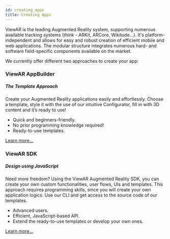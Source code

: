 ```yaml
---
id: creating_apps
title: Creating Apps
---
```


ViewAR is the leading Augmented Reality system, supporting numerous available tracking systems (think - ARKit, ARCore, Wikitude...). It's platform-independent and allows for easy and robust creation of efficient mobile and web applications. The modular structure integrates numerous hard- and software field-specific components available on the market.

We currently offer different two approaches to create your app:

### ViewAR AppBuilder

##### The Template Approach

Create your Augmented Reality applications easily and effortlessly. Choose a template, style it with the use of our intuitive Configurator, fill in with 3D content and it’s ready to use!

- Quick and beginners-friendly.
- No prior programming knowledge required!
- Ready-to-use templates.

[Learn more...](/docs/app_builder)

### ViewAR SDK

##### Design using JavaScript

Need more freedom? Using the ViewAR Augmented Reality SDK, you can create your own custom functionalities, user flows, UIs and templates. This approach requires programming skills, since you will create your own application logics. Use our CLI and get access to the source code of our templates.

- Advanced users.
- Efficient, JavaScript-based API.
- Extend the ready-to-use templates or develop your own ones.

[Learn more...](/docs/sdk)
